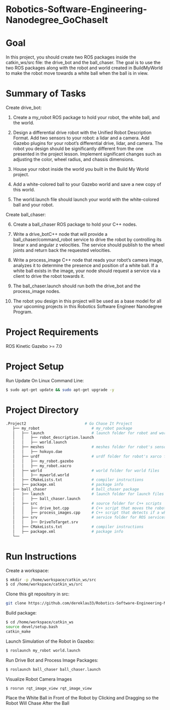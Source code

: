 # Robotics-Software-Engineering-Nanodegree_GoChaseIt

# Goal
In this project, you should create two ROS packages inside the catkin_ws/src file: the drive_bot and the ball_chaser. The goal is to use the two ROS packages along with the robot and world created in BuildMyWorld to make the robot move towards a white ball when the ball is in view. 

# Summary of Tasks
Create drive_bot:  
1. Create a my_robot ROS package to hold your robot, the white ball, and the world.  

2. Design a differential drive robot with the Unified Robot Description Format. Add two sensors to your robot: a lidar and a camera. Add Gazebo plugins for your robot’s differential drive, lidar, and camera. The robot you design should be significantly different from the one presented in the project lesson. Implement significant changes such as adjusting the color, wheel radius, and chassis dimensions.  

3. House your robot inside the world you built in the Build My World project.  

4. Add a white-colored ball to your Gazebo world and save a new copy of this world.  

5. The world.launch file should launch your world with the white-colored ball and your robot.  

Create ball_chaser:  

6. Create a ball_chaser ROS package to hold your C++ nodes.  

7. Write a drive_botC++ node that will provide a ball_chaser/command_robot service to drive the robot by controlling its linear x and angular z velocities. The service should publish to the wheel joints and return back the requested velocities.  

8. Write a process_image C++ node that reads your robot’s camera image, analyzes it to determine the presence and position of a white ball. If a white ball exists in the image, your node should request a service via a client to drive the robot towards it.  

9. The ball_chaser.launch should run both the drive_bot and the process_image nodes.  

10. The robot you design in this project will be used as a base model for all your upcoming projects in this Robotics Software Engineer Nanodegree Program.  

# Project Requirements
ROS Kinetic
Gazebo >= 7.0  

# Project Setup
Run Update On Linux Command Line:   
```bash
$ sudo apt-get update && sudo apt-get upgrade -y
```  


# Project Directory
 ```bash
.Project2                          # Go Chase It Project
    ├── my_robot                       # my_robot package                   
    │   ├── launch                     # launch folder for robot and world launch files   
    │   │   ├── robot_description.launch
    │   │   ├── world.launch
    │   ├── meshes                     # meshes folder for robot's sensors
    │   │   ├── hokuyo.dae
    │   ├── urdf                       # urdf folder for robot's xarco files
    │   │   ├── my_robot.gazebo
    │   │   ├── my_robot.xacro
    │   ├── world                      # world folder for world files
    │   │   ├── myworld.world
    │   ├── CMakeLists.txt             # compiler instructions
    │   ├── package.xml                # package info
    ├── ball_chaser                    # ball_chaser package                   
    │   ├── launch                     # launch folder for launch files   
    │   │   ├── ball_chaser.launch
    │   ├── src                        # source folder for C++ scripts
    │   │   ├── drive_bot.cpp          # C++ script that moves the robot
    │   │   ├── process_images.cpp     # C++ script that detects if a white ball is in sight
    │   ├── srv                        # service folder for ROS services
    │   │   ├── DriveToTarget.srv
    │   ├── CMakeLists.txt             # compiler instructions
    │   ├── package.xml                # package info                  
    └──                                  
```

# Run Instructions
Create a workspace:    
```bash
$ mkdir -p /home/workspace/catkin_ws/src
$ cd /home/workspace/catkin_ws/src
```   

Clone this git repository in src:    
```bash
git clone https://github.com/dereklau33/Robotics-Software-Engineering-Nanodegree_GoChaseIt.git
```  

Build package:  
```bash
$ cd /home/workspace/catkin_ws
source devel/setup.bash
catkin_make
```

Launch Simulation of the Robot in Gazebo:
```bash
$ roslaunch my_robot world.launch
```

Run Drive Bot and Process Image Packages:   
```bash
$ roslaunch ball_chaser ball_chaser.launch
```

Visualize Robot Camera Images  
```bash
$ rosrun rqt_image_view rqt_image_view
```

Place the White Ball in Front of the Robot by Clicking and Dragging so the Robot Will Chase After the Ball
